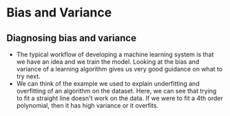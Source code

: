 # Bias and Variance

## Diagnosing bias and variance

- The typical workflow of developing a machine learning system is that we have an idea and we train the model. Looking at the bias and variance of a learning algorithm gives us very good guidance on what to try next.
- We can think of the example we used to explain underfitting and overfitting of an algorithm on the dataset. Here, we can see that trying to fit a straight line doesn't work on the data. If we were to fit a 4th order polynomial, then it has high variance or it overfits.
